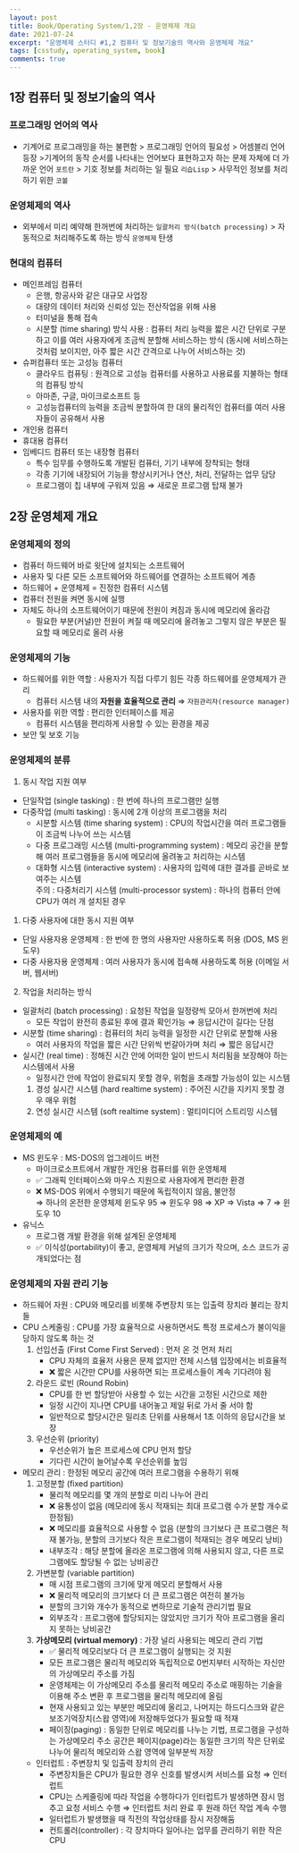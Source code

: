 ```yaml
---
layout: post
title: Book/Operating System/1,2장 - 운영체제 개요
date: 2021-07-24
excerpt: "운영체제 스터디 #1,2 컴퓨터 및 정보기술의 역사와 운영체제 개요"
tags: [csstudy, operating_system, book]
comments: true
---
```


## 1장 컴퓨터 및 정보기술의 역사
### 프로그래밍 언어의 역사
- 기계어로 프로그래밍을 하는 불편함 > 프로그래밍 언어의 필요성 > 어셈블리 언어 등장 >기계어의 동작 순서를 나타내는 언어보다 표현하고자 하는 문제 자체에 더 가까운 언어 `포트란` > 기호 정보를 처리하는 일 필요 `리습Lisp` > 사무적인 정보를 처리하기 위한 `코볼`

### 운영체제의 역사
- 외부에서 미리 예약해 한꺼번에 처리하는 `일괄처리 방식(batch processing)` > 자동적으로 처리해주도록 하는 방식 `운영체제` 탄생

### 현대의 컴퓨터
- 메인프레임 컴퓨터
    - 은행, 항공사와 같은 대규모 사업장
    - 대량의 데이터 처리와 신뢰성 있는 전산작업을 위해 사용
    - 터미널을 통해 접속
    - 시분할 (time sharing) 방식 사용 : 컴퓨터 처리 능력을 짧은 시간 단위로 구분하고 이를 여러 사용자에게 조금씩 분할해 서비스하는 방식 (동시에 서비스하는 것처럼 보이지만, 아주 짧은 시간 간격으로 나누어 서비스하는 것)
- 슈퍼컴퓨터 또는 고성능 컴퓨터
    - 클라우드 컴퓨팅 : 원격으로 고성능 컴퓨터를 사용하고 사용료를 지불하는 형태의 컴퓨팅 방식
    - 아마존, 구글, 마이크로소프트 등
    - 고성능컴퓨터의 능력을 조금씩 분할하여 한 대의 물리적인 컴퓨터를 여러 사용자들이 공유해서 사용
- 개인용 컴퓨터
- 휴대용 컴퓨터
- 임베디드 컴퓨터 또는 내장형 컴퓨터
    - 특수 임무를 수행하도록 개발된 컴퓨터, 기기 내부에 장착되는 형태
    - 각종 기기에 내장되어 기능을 향상시키거나 연산, 처리, 전달하는 업무 담당
    - 프로그램이 칩 내부에 구워져 있음 ⇒ 새로운 프로그램 탑재 불가

## 2장 운영체제 개요
### 운영체제의 정의
- 컴퓨터 하드웨어 바로 윗단에 설치되는 소프트웨어
- 사용자 및 다른 모든 소프트웨어와 하드웨어를 연결하는 소프트웨어 계층
- 하드웨어 + 운영체제 = 진정한 컴퓨터 시스템
- 컴퓨터 전원을 켜면 동시에 실행
- 자체도 하나의 소프트웨어이기 때문에 전원이 켜짐과 동시에 메모리에 올라감
    - 필요한 부분(커널)만 전원이 켜질 때 메모리에 올려놓고 그렇지 않은 부분은 필요할 때 메모리로 올려 사용

### 운영체제의 기능
- 하드웨어를 위한 역할 : 사용자가 직접 다루기 힘든 각종 하드웨어를 운영체제가 관리
    - 컴퓨터 시스템 내의 **자원을 효율적으로 관리** ⇒ `자원관리자(resource manager)`
- 사용자를 위한 역할 : 편리한 인터페이스를 제공
    - 컴퓨터 시스템을 편리하게 사용할 수 있는 환경을 제공
- 보안 및 보호 기능

### 운영체제의 분류
1. 동시 작업 지원 여부
- 단일작업 (single tasking) : 한 번에 하나의 프로그램만 실행
- 다중작업 (multi tasking) : 동시에 2개 이상의 프로그램을 처리
    - 시분할 시스템 (time sharing system) : CPU의 작업시간을 여러 프로그램들이 조금씩 나누어 쓰는 시스템
    - 다중 프로그래밍 시스템 (multi-programming system) : 메모리 공간을 분할해 여러 프로그램들을 동시에 메모리에 올려놓고 처리하는 시스템
    - 대화형 시스템 (interactive system) : 사용자의 입력에 대한 결과를 곧바로 보여주는 시스템  
주의 : 다중처리기 시스템 (multi-processor system) : 하나의 컴퓨터 안에 CPU가 여러 개 설치된 경우  
1. 다중 사용자에 대한 동시 지원 여부
- 단일 사용자용 운영체제 : 한 번에 한 명의 사용자만 사용하도록 허용 (DOS, MS 윈도우)
- 다중 사용자용 운영체제 : 여러 사용자가 동시에 접속해 사용하도록 허용 (이메일 서버, 웹서버)
2. 작업을 처리하는 방식
- 일괄처리 (batch processing) : 요청된 작업을 일정량씩 모아서 한꺼번에 처리
    - 모든 작업이 완전히 종료된 후에 결과 확인가능 ⇒ 응답시간이 길다는 단점
- 시분할 (time sharing) : 컴퓨터의 처리 능력을 일정한 시간 단위로 분할해 사용
    - 여러 사용자의 작업을 짧은 시간 단위씩 번갈아가며 처리 ⇒ 짧은 응답시간
- 실시간 (real time) : 정해진 시간 안에 어떠한 일이 반드시 처리됨을 보장해야 하는 시스템에서 사용
    - 일정시간 안에 작업이 완료되지 못할 경우, 위험을 초래할 가능성이 있는 시스템  
    1. 경성 실시간 시스템 (hard realtime system) : 주어진 시간을 지키지 못할 경우 매우 위험  
    2. 연성 실시간 시스템 (soft realtime system) : 멀티미디어 스트리밍 시스템

### 운영체제의 예
- MS 윈도우 : MS-DOS의 업그레이드 버전
    - 마이크로소프트에서 개발한 개인용 컴퓨터를 위한 운영체제
    - ✅ 그래픽 인터페이스와 마우스 지원으로 사용자에게 편리한 환경
    - ❌ MS-DOS 위에서 수행되기 때문에 독립적이지 않음, 불안정  
  ⇒ 하나의 온전한 운영체제 윈도우 95 ⇒ 윈도우 98 ⇒ XP ⇒ Vista ⇒ 7 ⇒ 윈도우 10
- 유닉스
    - 프로그램 개발 환경을 위해 설계된 운영체제
    - ✅ 이식성(portability)이 좋고, 운영체제 커널의 크기가 작으며, 소스 코드가 공개되었다는 점

### 운영체제의 자원 관리 기능
- 하드웨어 자원 : CPU와 메모리를 비롯해 주변장치 또는 입출력 장치라 불리는 장치들
- CPU 스케줄링 : CPU를 가장 효율적으로 사용하면서도 특정 프로세스가 불이익을 당하지 않도록 하는 것  
    1. 선입선출 (First Come First Served) : 먼저 온 것 먼저 처리
        - CPU 자체의 효율저 사용은 문제 없지만 전체 시스템 입장에서는 비효율적
        - ❌ 짧은 시간만 CPU를 사용하면 되는 프로세스들이 계속 기다려야 됨
    2. 라운드 로빈 (Round Robin)
        - CPU를 한 번 할당받아 사용할 수 있는 시간을 고정된 시간으로 제한
        - 일정 시간이 지나면 CPU를 내어놓고 제일 뒤로 가서 줄 서야 함
        - 일반적으로 할당시간은 밀리초 단위를 사용해서 1초 이하의 응답시간을 보장
    3. 우선순위 (priority)
        - 우선순위가 높은 프로세스에 CPU 먼저 할당
        - 기다린 시간이 늘어날수록 우선순위를 높임
- 메모리 관리 : 한정된 메모리 공간에 여러 프로그램을 수용하기 위해
    1. 고정분할 (fixed partition)
        - 물리적 메모리를 몇 개의 분할로 미리 나누어 관리
        - ❌ 융통성이 없음 (메모리에 동시 적재되는 최대 프로그램 수가 분할 개수로 한정됨)
        - ❌ 메모리를 효율적으로 사용할 수 없음 (분할의 크기보다 큰 프로그램은 적재 불가능, 분할의 크기보다 작은 프로그램이 적재되는 경우 메모리 낭비)
        - 내부조각 : 해당 분할에 올라온 프로그램에 의해 사용되지 않고, 다른 프로그램에도 할당될 수 없는 낭비공간
    2. 가변분할 (variable partition)
        - 매 시점 프로그램의 크기에 맞게 메모리 분할해서 사용
        - ❌ 물리적 메모리의 크기보다 더 큰 프로그램은 여전히 불가능
        - 분할의 크기와 개수가 동적으로 변하므로 기술적 관리기법 필요
        - 외부조각 : 프로그램에 할당되지는 않았지만 크기가 작아 프로그램을 올리지 못하는 낭비공간
    3. **가상메모리 (virtual memory)** : 가장 널리 사용되는 메모리 관리 기법
        - ✅ 물리적 메모리보다 더 큰 프로그램이 실행되는 것 지원
        - 모든 프로그램은 물리적 메모리와 독립적으로 0번지부터 시작하는 자신만의 가상메모리 주소를 가짐
        - 운영체제는 이 가상메모리 주소를 물리적 메모리 주소로 매핑하는 기술을 이용해 주소 변환 후 프로그램을 물리적 메모리에 올림
        - 현재 사용되고 있는 부분만 메모리에 올리고, 나머지는 하드디스크와 같은 보조기억장치(스왑 영역)에 저장해두었다가 필요할 때 적재
        - 페이징(paging) : 동일한 단위로 메모리를 나누는 기법, 프로그램을 구성하는 가상메모리 주소 공간은 페이지(page)라는 동일한 크기의 작은 단위로 나누어 물리적 메모리와 스왑 영역에 일부분씩 저장
    - 인터럽트 : 주변장치 및 입출력 장치의 관리
        - 주변장치들은 CPU가 필요한 경우 신호를 발생시켜 서비스를 요청 ⇒ 인터럽트
        - CPU는 스케줄링에 따라 작업을 수행하다가 인터럽트가 발생하면 잠시 멈추고 요청 서비스 수행 ⇒ 인터럽트 처리 완료 후 원래 하던 작업 계속 수행
        - 일터럽트가 발생했을 때 직전의 작업상태를 잠시 저장해둠
        - 컨트롤러(controller) : 각 장치마다 일어나는 업무를 관리하기 위한 작은 CPU
